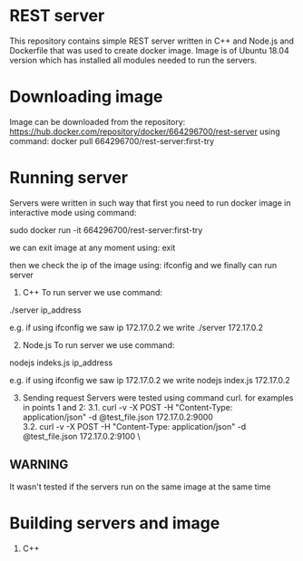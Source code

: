 # REST server

This repository contains simple REST server written in C++ and Node.js and Dockerfile that was used to create docker image.
Image is of Ubuntu 18.04 version which has installed all modules needed to run the servers.

# Downloading image
Image can be downloaded from the repository: https://hub.docker.com/repository/docker/664296700/rest-server
using command: docker pull 664296700/rest-server:first-try

# Running server
Servers were written in such way that first you need to run docker image in interactive mode using command:

sudo docker run -it 664296700/rest-server:first-try

we can exit image at any moment using: exit

then we check the ip of the image using: ifconfig
and we finally can run server

1. C++
To run server we use command:

./server ip_address

e.g. if using ifconfig we saw ip 172.17.0.2 we write
./server 172.17.0.2

2. Node.js
To run server we use command:

nodejs indeks.js ip_address

e.g. if using ifconfig we saw ip 172.17.0.2 we write
nodejs index.js 172.17.0.2

3. Sending request
Servers were tested using command curl. for examples in points 1 and 2:
3.1. curl -v -X POST -H "Content-Type: application/json" -d @test_file.json 172.17.0.2:9000 \
3.2. curl -v -X POST -H "Content-Type: application/json" -d @test_file.json 172.17.0.2:9100 \

WARNING
-------
It wasn't tested if the servers run on the same image at the same time

# Building servers and image

1. C++
